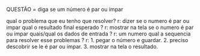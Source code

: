 QUESTÃO = diga se um número é par ou ímpar

qual o problema que eu tenho que resolver?
r: dizer se o numero é par ou impar
qual o resultado final esperado ?
r: mostrar na tela se o numero é par ou impar
quais/qual os dados de entrada ?
r: um numero
qual a sequencia para resolver esse problemas ?
r: 1. pegar o número e guardar. 2. preciso descobrir se le é par ou impar. 3. mostrar na tela o resultado.
